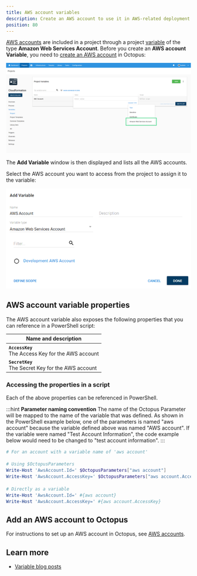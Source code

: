 ```yaml
---
title: AWS account variables
description: Create an AWS account to use it in AWS-related deployment steps
position: 80
---
```


[AWS accounts](/docs/infrastructure/accounts/aws/index.md) are included in a project through a project [variable](/docs/projects/variables/index.md) of the type **Amazon Web Services Account**. Before you create an **AWS account Variable**, you need to [create an AWS account](/docs/infrastructure/accounts/aws/index.md) in Octopus:

![AWS account variable](images/aws-account-variable.png "width=500")

The **Add Variable** window is then displayed and lists all the AWS accounts.

Select the AWS account you want to access from the project to assign it to the variable:

![AWS account variable selection](images/aws-account-variable-selection.png "width=500")


## AWS account variable properties

The AWS account variable also exposes the following properties that you can reference in a PowerShell script:

| Name and description |
| -------------------- |
| **`AccessKey`** <br/> The Access Key for the AWS account|
| **`SecretKey`** <br/> The Secret Key for the AWS account|

### Accessing the properties in a script

Each of the above properties can be referenced in PowerShell.

:::hint
**Parameter naming convention**
The name of the Octopus Parameter will be mapped to the name of the variable that was defined. As shown in the PowerShell example below, one of the parameters is named "aws account" because the variable defined above was named "AWS account". If the variable were named "Test Account Information", the code example below would need to be changed to "test account information".
:::

```powershell
# For an account with a variable name of 'aws account'

# Using $OctopusParameters
Write-Host 'AwsAccount.Id=' $OctopusParameters["aws account"]
Write-Host 'AwsAccount.AccessKey=' $OctopusParameters["aws account.AccessKey"]

# Directly as a variable
Write-Host 'AwsAccount.Id=' #{aws account}
Write-Host 'AwsAccount.AccessKey=' #{aws account.AccessKey}
```

## Add an AWS account to Octopus

For instructions to set up an AWS account in Octopus, see [AWS accounts](/docs/infrastructure/accounts/aws/index.md).

## Learn more

- [Variable blog posts](https://octopus.com/blog/tag/variables)